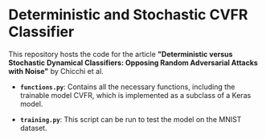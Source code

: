 # Deterministic and Stochastic CVFR Classifier

This repository hosts the code for the article **"Deterministic versus Stochastic Dynamical Classifiers: Opposing Random Adversarial Attacks with Noise"** by Chicchi et al.

- **`functions.py`**: Contains all the necessary functions, including the trainable model CVFR, which is implemented as a subclass of a Keras model.

- **`training.py`**: This script can be run to test the model on the MNIST dataset.
